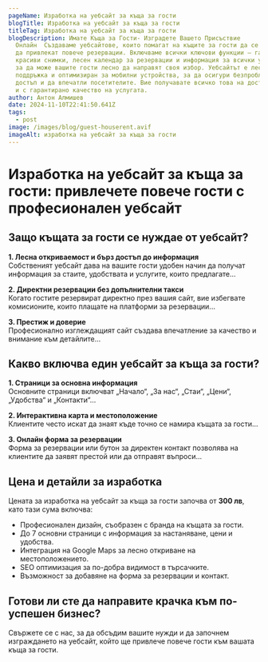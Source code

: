 ```yaml
---
pageName: Изработка на уебсайт за къща за гости
blogTitle: Изработка на уебсайт за къща за гости
titleTag: Изработка на уебсайт за къща за гости
blogDescription: Имате Къща за Гости- Изградете Вашето Присъствие
  Онлайн  Създаваме уебсайтове, които помагат на къщите за гости да се отличат и
  да привлекат повече резервации. Включваме всички ключови функции – галерия с
  красиви снимки, лесен календар за резервации и информация за всички удобства,
  за да може вашите гости лесно да направят своя избор. Уебсайтът е лесен за
  поддръжка и оптимизиран за мобилни устройства, за да осигури безпроблемен
  достъп и да впечатли посетителите. Вие получавате всичко това на достъпна цена
  и с гарантирано качество на услугата.
author: Антон Алмишев
date: 2024-11-10T22:41:50.641Z
tags:
  - post
image: /images/blog/guest-houserent.avif
imageAlt: изработка на уебсайт за къща за гости
---
```

<!--StartFragment-->

<body> <!-- Основно заглавие --> <h1>Изработка на уебсайт за къща за гости: привлечете повече гости с професионален уебсайт</h1><section> <h2>Защо къщата за гости се нуждае от уебсайт?</h2> <p><strong>1. Лесна откриваемост и бърз достъп до информация</strong><br> Собственият уебсайт дава на вашите гости удобен начин да получат информация за стаите, удобствата и услугите, които предлагате...</p> <p><strong>2. Директни резервации без допълнителни такси</strong><br> Когато гостите резервират директно през вашия сайт, вие избегвате комисионите, които плащате на платформи за резервации...</p> <p><strong>3. Престиж и доверие</strong><br> Професионално изглеждащият сайт създава впечатление за качество и внимание към детайлите...</p> </section> <section> <h2>Какво включва един уебсайт за къща за гости?</h2> <p><strong>1. Страници за основна информация</strong><br> Основните страници включват „Начало“, „За нас“, „Стаи“, „Цени“, „Удобства“ и „Контакти“...</p> <p><strong>2. Интерактивна карта и местоположение</strong><br> Клиентите често искат да знаят къде точно се намира къщата за гости...</p> <p><strong>3. Онлайн форма за резервации</strong><br> Форма за резервации или бутон за директен контакт позволява на клиентите да заявят престой или да отправят въпроси...</p> </section> <section> <h2>Цена и детайли за изработка</h2> <p>Цената за изработка на уебсайт за къща за гости започва от <strong>300 лв</strong>, като тази сума включва:</p> <ul> <li>Професионален дизайн, съобразен с бранда на къщата за гости.</li> <li>До 7 основни страници с информация за настаняване, цени и удобства.</li> <li>Интеграция на Google Maps за лесно откриване на местоположението.</li> <li>SEO оптимизация за по-добра видимост в търсачките.</li> <li>Възможност за добавяне на форма за резервации и контакт.</li> </ul> </section> <section> <h2>Готови ли сте да направите крачка към по-успешен бизнес?</h2> <p>Свържете се с нас, за да обсъдим вашите нужди и да започнем изграждането на уебсайт, който ще привлече повече гости към вашата къща за гости.</p> </section> </body>

<!--EndFragment-->